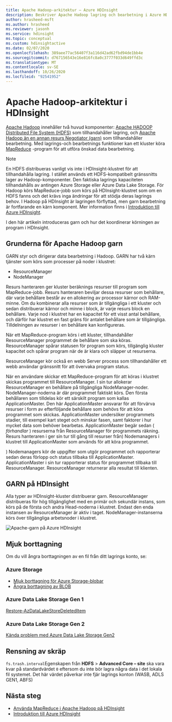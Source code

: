 ```yaml
---
title: Apache Hadoop-arkitektur – Azure HDInsight
description: Beskriver Apache Hadoop lagring och bearbetning i Azure HDInsight-kluster.
author: hrasheed-msft
ms.author: hrasheed
ms.reviewer: jasonh
ms.service: hdinsight
ms.topic: conceptual
ms.custom: hdinsightactive
ms.date: 02/07/2020
ms.openlocfilehash: 389aee77ac56407f3a116d42ad62fbd94de1bb4e
ms.sourcegitcommit: d767156543e16e816fc8a0c3777f033d649ffd3c
ms.translationtype: MT
ms.contentlocale: sv-SE
ms.lasthandoff: 10/26/2020
ms.locfileid: "92541952"
---
```

# <a name="apache-hadoop-architecture-in-hdinsight"></a>Apache Hadoop-arkitektur i HDInsight

[Apache Hadoop](https://hadoop.apache.org/) innehåller två huvud komponenter: [Apache HADOOP Distributed File System (HDFS)](https://hadoop.apache.org/docs/current/hadoop-project-dist/hadoop-hdfs/HdfsUserGuide.html) som tillhandahåller lagring, och [Apache Hadoop än en annan resurs Negotiator (garn)](https://hadoop.apache.org/docs/current/hadoop-yarn/hadoop-yarn-site/YARN.html) som tillhandahåller bearbetning. Med lagrings-och bearbetnings funktioner kan ett kluster köra [MapReduce](https://hadoop.apache.org/docs/current/hadoop-mapreduce-client/hadoop-mapreduce-client-core/MapReduceTutorial.html) -program för att utföra önskad data bearbetning.

> [!NOTE]  
> En HDFS distribueras vanligt vis inte i HDInsight-klustret för att tillhandahålla lagring. I stället används ett HDFS-kompatibelt gränssnitts lager av Hadoop-komponenter. Den faktiska lagrings kapaciteten tillhandahålls av antingen Azure Storage eller Azure Data Lake Storage. För Hadoop körs MapReduce-jobb som körs på HDInsight-klustret som om en HDFS fanns och det krävs inga ändringar för att stödja deras lagrings behov. I Hadoop på HDInsight är lagringen förflyttad, men garn bearbetning är fortfarande en kärn komponent. Mer information finns i [Introduktion till Azure HDInsight](hadoop/apache-hadoop-introduction.md).

I den här artikeln introduceras garn och hur det koordinerar körningen av program i HDInsight.

## <a name="apache-hadoop-yarn-basics"></a>Grunderna för Apache Hadoop garn

GARN styr och dirigerar data bearbetning i Hadoop. GARN har två kärn tjänster som körs som processer på noder i klustret:

* ResourceManager
* NodeManager

Resurs hanteraren ger kluster beräknings resurser till program som MapReduce-jobb. Resurs hanteraren beviljar dessa resurser som behållare, där varje behållare består av en allokering av processor kärnor och RAM-minne. Om du kombinerar alla resurser som är tillgängliga i ett kluster och sedan distribuerar kärnor och minne i block, är varje resurs block en behållare. Varje nod i klustret har en kapacitet för ett visst antal behållare, och därför har klustret en fast gräns för antalet behållare som är tillgängliga. Tilldelningen av resurser i en behållare kan konfigureras.

När ett MapReduce-program körs i ett kluster, tillhandahåller ResourceManager programmet de behållare som ska köras. ResourceManager spårar statusen för program som körs, tillgänglig kluster kapacitet och spårar program när de är klara och släpper ut resurserna.

ResourceManager kör också en webb Server process som tillhandahåller ett webb användar gränssnitt för att övervaka program status.

När en användare skickar ett MapReduce-program för att köras i klustret skickas programmet till ResourceManager. I sin tur allokerar ResourceManager en behållare på tillgängliga NodeManager-noder. NodeManager-noderna är där programmet faktiskt körs. Den första behållaren som tilldelas kör ett särskilt program som kallas ApplicationMaster. Den här ApplicationMaster ansvarar för att förvärva resurser i form av efterföljande behållare som behövs för att köra programmet som skickas. ApplicationMaster undersöker programmets stadier, till exempel kart steget och minskar fasen, samt faktorer i hur mycket data som behöver bearbetas. ApplicationMaster begär sedan ( *förhandlar* ) resurserna från ResourceManager för programmets räkning. Resurs hanteraren i ger sin tur till gång till resurser från) Nodemanagers i klustret till ApplicationMaster som används för att köra programmet.

) Nodemanagers kör de uppgifter som utgör programmet och rapporterar sedan deras förlopp och status tillbaka till ApplicationMaster. ApplicationMaster i sin tur rapporterar status för programmet tillbaka till ResourceManager. ResourceManager returnerar alla resultat till klienten.

## <a name="yarn-on-hdinsight"></a>GARN på HDInsight

Alla typer av HDInsight-kluster distribuerar garn. ResourceManager distribueras för hög tillgänglighet med en primär och sekundär instans, som körs på de första och andra Head-noderna i klustret. Endast den enda instansen av ResourceManager är aktiv i taget. NodeManager-instanserna körs över tillgängliga arbetsnoder i klustret.

![Apache-garn på Azure HDInsight](./media/hdinsight-hadoop-architecture/apache-yarn-on-hdinsight.png)

## <a name="soft-delete"></a>Mjuk borttagning

Om du vill ångra borttagningen av en fil från ditt lagrings konto, se:

### <a name="azure-storage"></a>Azure Storage

* [Mjuk borttagning för Azure Storage-blobar](../storage/blobs/soft-delete-blob-overview.md)
* [Ångra borttagning av BLOB](/rest/api/storageservices/undelete-blob)

### <a name="azure-data-lake-storage-gen-1"></a>Azure Data Lake Storage Gen 1

[Restore-AzDataLakeStoreDeletedItem](/powershell/module/az.datalakestore/restore-azdatalakestoredeleteditem)

### <a name="azure-data-lake-storage-gen-2"></a>Azure Data Lake Storage Gen 2

[Kända problem med Azure Data Lake Storage Gen2](../storage/blobs/data-lake-storage-known-issues.md)

## <a name="trash-purging"></a>Rensning av skräp

`fs.trash.interval`Egenskapen från **HDFS**  >  **Advanced Core – site** ska vara kvar på standardvärdet `0` eftersom du inte bör lagra några data i det lokala fil systemet. Det här värdet påverkar inte fjär lagrings konton (WASB, ADLS GEN1, ABFS)

## <a name="next-steps"></a>Nästa steg

* [Använda MapReduce i Apache Hadoop på HDInsight](hadoop/hdinsight-use-mapreduce.md)
* [Introduktion till Azure HDInsight](hadoop/apache-hadoop-introduction.md)